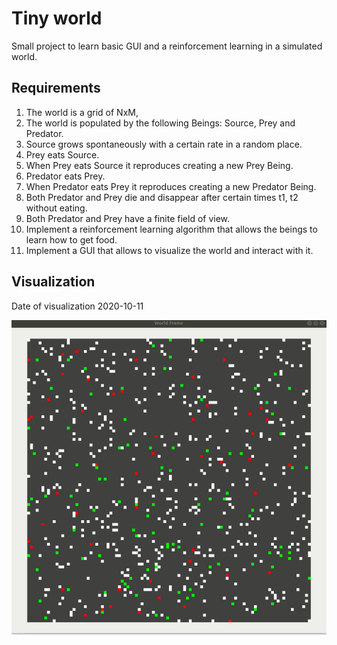 # Tiny world

Small project to learn basic GUI and a reinforcement learning in a simulated world.

## Requirements
1. The world is a grid of NxM,
2. The world is populated by the following Beings: Source, Prey and Predator.
3. Source grows spontaneously with a certain rate in a random place.
4. Prey eats Source.
5. When Prey eats Source it reproduces creating a new Prey Being.
6. Predator eats Prey.
7. When Predator eats Prey it reproduces creating a new Predator Being.
8. Both Predator and Prey die and disappear after certain times t1, t2 without eating.
9. Both Predator and Prey have a finite field of view.
10. Implement a reinforcement learning algorithm that allows the beings to learn how to get food.
11. Implement a GUI that allows to visualize the world and interact with it.

## Visualization

Date of visualization 2020-10-11

![Should display visualization](https://github.com/DavidCapilla/TinyWorld/blob/master/TinyWorld.gif)
